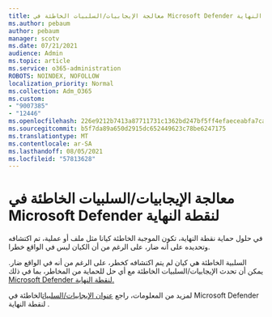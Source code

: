 ```yaml
---
title: معالجة الإيجابيات/السلبيات الخاطئة في Microsoft Defender لنقطة النهاية
ms.author: pebaum
author: pebaum
manager: scotv
ms.date: 07/21/2021
audience: Admin
ms.topic: article
ms.service: o365-administration
ROBOTS: NOINDEX, NOFOLLOW
localization_priority: Normal
ms.collection: Adm_O365
ms.custom:
- "9007385"
- "12446"
ms.openlocfilehash: 226e9212b7413a87711731c1362bd247bf5ff4efaeceabfa7caf31d0a97b8ede
ms.sourcegitcommit: b5f7da89a650d2915dc652449623c78be6247175
ms.translationtype: MT
ms.contentlocale: ar-SA
ms.lasthandoff: 08/05/2021
ms.locfileid: "57813628"
---
```

# <a name="address-false-positivesnegatives-in-microsoft-defender-for-endpoint"></a>معالجة الإيجابيات/السلبيات الخاطئة في Microsoft Defender لنقطة النهاية

في حلول حماية نقطة النهاية، تكون الموجبة الخاطئة كيانا مثل ملف أو عملية، تم اكتشافه وتحديده على أنه ضار، على الرغم من أن الكيان ليس في الواقع خطرا. 

السلبية الخاطئة هي كيان لم يتم اكتشافه كخطر، على الرغم من أنه في الواقع ضار. يمكن أن تحدث الإيجابيات/السلبيات الخاطئة مع أي حل للحماية من المخاطر، بما في ذلك [Microsoft Defender لنقطة النهاية.](/microsoft-365/security/defender-endpoint/microsoft-defender-endpoint)

لمزيد من المعلومات، راجع [عنوان الإيجابيات/السلبيات](/microsoft-365/security/defender-endpoint/defender-endpoint-false-positives-negatives)الخاطئة في Microsoft Defender لنقطة النهاية .

